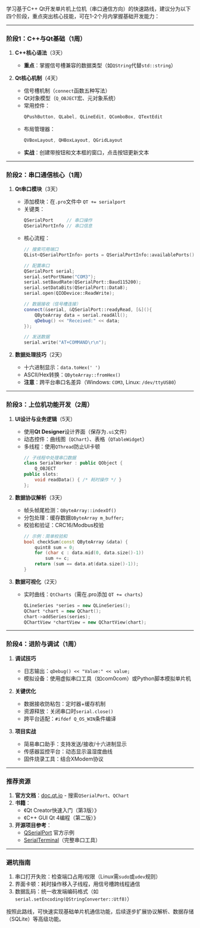学习基于C++ Qt开发单片机上位机（串口通信方向）的快速路线，建议分为以下四个阶段，重点突出核心技能，可在1-2个月内掌握基础开发能力：

---

### **阶段1：C++与Qt基础（1周）**
1. **C++核心语法**（3天）

   - **重点**：掌握信号槽兼容的数据类型（如`QString`代替`std::string`）

2. **Qt核心机制**（4天）
   - 信号槽机制（`connect`函数五种写法）
   - Qt对象模型（`Q_OBJECT`宏、元对象系统）
   - 常用控件：
     ```cpp
     QPushButton, QLabel, QLineEdit, QComboBox, QTextEdit
     ```
   - 布局管理器：
     ```cpp
     QVBoxLayout, QHBoxLayout, QGridLayout
     ```
   - **实战**：创建带按钮和文本框的窗口，点击按钮更新文本

---

### **阶段2：串口通信核心（1周）**
1. **Qt串口模块**（3天）
   - 添加模块：在`.pro`文件中 `QT += serialport`
   - 关键类：
     ```cpp
     QSerialPort     // 串口操作
     QSerialPortInfo // 串口信息
     ```
   - 核心流程：
     ```cpp
     // 搜索可用端口
     QList<QSerialPortInfo> ports = QSerialPortInfo::availablePorts();
     
     // 配置串口
     QSerialPort serial;
     serial.setPortName("COM3");
     serial.setBaudRate(QSerialPort::Baud115200);
     serial.setDataBits(QSerialPort::Data8);
     serial.open(QIODevice::ReadWrite);
     
     // 数据接收（信号槽连接）
     connect(&serial, &QSerialPort::readyRead, [&](){
         QByteArray data = serial.readAll();
         qDebug() << "Received:" << data;
     });
     
     // 发送数据
     serial.write("AT+COMMAND\r\n");
     ```

2. **数据处理技巧**（2天）
   - 十六进制显示：`data.toHex(' ')`
   - ASCII/Hex转换：`QByteArray::fromHex()`
   - **注意**：跨平台串口名差异（Windows: `COM3`, Linux: `/dev/ttyUSB0`）

---

### **阶段3：上位机功能开发（2周）**
1. **UI设计与业务逻辑**（5天）
   - 使用**Qt Designer**设计界面（保存为`.ui`文件）
   - 动态控件：曲线图（`QChart`）、表格（`QTableWidget`）
   - 多线程：使用`QThread`防止UI卡顿
     ```cpp
     // 子线程中处理串口数据
     class SerialWorker : public QObject {
         Q_OBJECT
     public slots:
         void readData() { /* 耗时操作 */ }
     };
     ```

2. **数据协议解析**（3天）
   - 帧头帧尾检测：`QByteArray::indexOf()`
   - 分包处理：缓存数据`QByteArray m_buffer;`
   - 校验和验证：CRC16/Modbus校验
     ```cpp
     // 示例：简单校验和
     bool checkSum(const QByteArray &data) {
         quint8 sum = 0;
         for (char c : data.mid(0, data.size()-1)) 
             sum += c;
         return (sum == data.at(data.size()-1));
     }
     ```

3. **数据可视化**（2天）
   - 实时曲线：`QtCharts`（需在.pro添加 `QT += charts`）
     ```cpp
     QLineSeries *series = new QLineSeries();
     QChart *chart = new QChart();
     chart->addSeries(series);
     QChartView *chartView = new QChartView(chart);
     ```

---

### **阶段4：进阶与调试（1周）**
1. **调试技巧**
   - 日志输出：`qDebug() << "Value:" << value;`
   - 模拟设备：使用虚拟串口工具（如com0com）或Python脚本模拟单片机

2. **关键优化**
   - 数据接收防粘包：定时器+缓存机制
   - 资源释放：关闭串口时`serial.close()`
   - 跨平台适配：`#ifdef Q_OS_WIN`条件编译

3. **项目实战**
   - 简易串口助手：支持发送/接收/十六进制显示
   - 传感器监控平台：动态显示温湿度曲线
   - 固件烧录工具：结合XModem协议

---

### **推荐资源**
1. **官方文档**：[doc.qt.io](https://doc.qt.io/) - 搜索`QSerialPort`、`QChart`
2. **书籍**：
   - 《Qt Creator快速入门（第3版）》
   - 《C++ GUI Qt 4编程（第二版）》
3. **开源项目参考**：
   - [QSerialPort](https://github.com/qt/qtserialport) 官方示例
   - [SerialTerminal](https://github.com/teslawissenumnuts/qt_serial_terminal)（完整串口工具）

---

### **避坑指南**
1. 串口打开失败：检查端口占用/权限（Linux需`sudo`或`udev`规则）
2. 界面卡顿：耗时操作移入子线程，用信号槽跨线程通信
3. 数据乱码：统一收发端编码格式（如`serial.setEncoding(QStringConverter::Utf8)`）

按照此路线，可快速实现基础单片机通信功能，后续逐步扩展协议解析、数据存储（SQLite）等高级功能。
